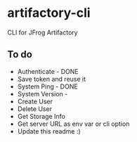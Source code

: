 # artifactory-cli
CLI for JFrog Artifactory

## To do
- Authenticate - DONE
- Save token and reuse it
- System Ping - DONE
- System Version - 
- Create User
- Delete User
- Get Storage Info
- Get server URL as env var or cli option
- Update this readme :)
